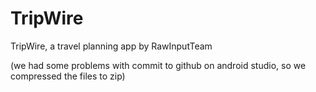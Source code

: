 # TripWire

TripWire, a travel planning app
by RawInputTeam

(we had some problems with commit to github on android studio, so we compressed the files to zip)

